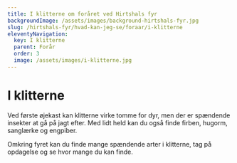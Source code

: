 ```yaml
---
title: I klitterne om foråret ved Hirtshals fyr
backgroundImage: /assets/images/background-hirtshals-fyr.jpg
slug: /hirtshals-fyr/hvad-kan-jeg-se/foraar/i-klitterne
eleventyNavigation:
  key: I klitterne
  parent: Forår
  order: 3
  image: /assets/images/i-klitterne.jpg
---
```

# I klitterne

Ved første øjekast kan klitterne virke tomme for dyr, men der er spændende insekter at gå på jagt efter.  Med lidt held kan du også finde firben, hugorm, sanglærke og engpiber.

Omkring fyret kan du finde mange spændende arter i klitterne, tag på opdagelse og se hvor mange du kan finde.

